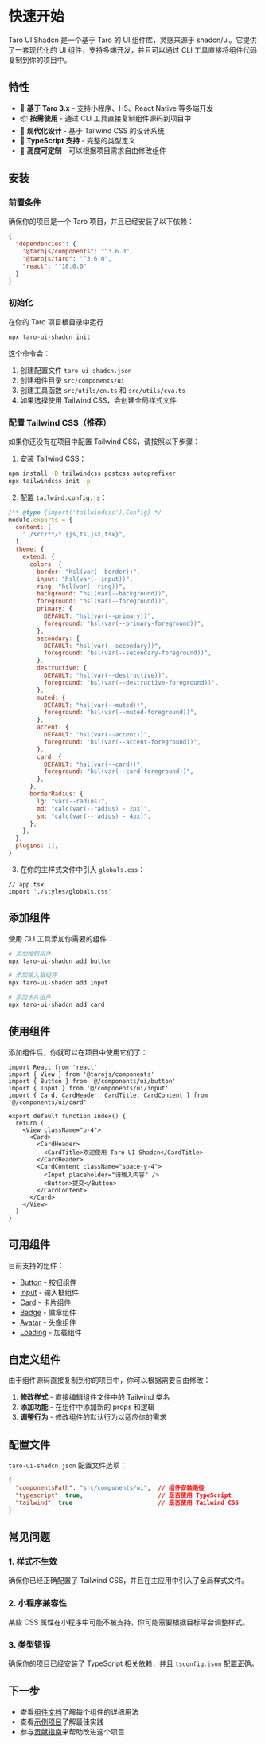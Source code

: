 # 快速开始

Taro UI Shadcn 是一个基于 Taro 的 UI 组件库，灵感来源于 shadcn/ui。它提供了一套现代化的 UI 组件，支持多端开发，并且可以通过 CLI 工具直接将组件代码复制到你的项目中。

## 特性

- 🚀 **基于 Taro 3.x** - 支持小程序、H5、React Native 等多端开发
- 📦 **按需使用** - 通过 CLI 工具直接复制组件源码到项目中
- 🎨 **现代化设计** - 基于 Tailwind CSS 的设计系统
- 🔧 **TypeScript 支持** - 完整的类型定义
- 🎯 **高度可定制** - 可以根据项目需求自由修改组件

## 安装

### 前置条件

确保你的项目是一个 Taro 项目，并且已经安装了以下依赖：

```json
{
  "dependencies": {
    "@tarojs/components": "^3.6.0",
    "@tarojs/taro": "^3.6.0",
    "react": "^18.0.0"
  }
}
```

### 初始化

在你的 Taro 项目根目录中运行：

```bash
npx taro-ui-shadcn init
```

这个命令会：

1. 创建配置文件 `taro-ui-shadcn.json`
2. 创建组件目录 `src/components/ui`
3. 创建工具函数 `src/utils/cn.ts` 和 `src/utils/cva.ts`
4. 如果选择使用 Tailwind CSS，会创建全局样式文件

### 配置 Tailwind CSS（推荐）

如果你还没有在项目中配置 Tailwind CSS，请按照以下步骤：

1. 安装 Tailwind CSS：

```bash
npm install -D tailwindcss postcss autoprefixer
npx tailwindcss init -p
```

2. 配置 `tailwind.config.js`：

```js
/** @type {import('tailwindcss').Config} */
module.exports = {
  content: [
    "./src/**/*.{js,ts,jsx,tsx}",
  ],
  theme: {
    extend: {
      colors: {
        border: "hsl(var(--border))",
        input: "hsl(var(--input))",
        ring: "hsl(var(--ring))",
        background: "hsl(var(--background))",
        foreground: "hsl(var(--foreground))",
        primary: {
          DEFAULT: "hsl(var(--primary))",
          foreground: "hsl(var(--primary-foreground))",
        },
        secondary: {
          DEFAULT: "hsl(var(--secondary))",
          foreground: "hsl(var(--secondary-foreground))",
        },
        destructive: {
          DEFAULT: "hsl(var(--destructive))",
          foreground: "hsl(var(--destructive-foreground))",
        },
        muted: {
          DEFAULT: "hsl(var(--muted))",
          foreground: "hsl(var(--muted-foreground))",
        },
        accent: {
          DEFAULT: "hsl(var(--accent))",
          foreground: "hsl(var(--accent-foreground))",
        },
        card: {
          DEFAULT: "hsl(var(--card))",
          foreground: "hsl(var(--card-foreground))",
        },
      },
      borderRadius: {
        lg: "var(--radius)",
        md: "calc(var(--radius) - 2px)",
        sm: "calc(var(--radius) - 4px)",
      },
    },
  },
  plugins: [],
}
```

3. 在你的主样式文件中引入 `globals.css`：

```tsx
// app.tsx
import './styles/globals.css'
```

## 添加组件

使用 CLI 工具添加你需要的组件：

```bash
# 添加按钮组件
npx taro-ui-shadcn add button

# 添加输入框组件
npx taro-ui-shadcn add input

# 添加卡片组件
npx taro-ui-shadcn add card
```

## 使用组件

添加组件后，你就可以在项目中使用它们了：

```tsx
import React from 'react'
import { View } from '@tarojs/components'
import { Button } from '@/components/ui/button'
import { Input } from '@/components/ui/input'
import { Card, CardHeader, CardTitle, CardContent } from '@/components/ui/card'

export default function Index() {
  return (
    <View className="p-4">
      <Card>
        <CardHeader>
          <CardTitle>欢迎使用 Taro UI Shadcn</CardTitle>
        </CardHeader>
        <CardContent className="space-y-4">
          <Input placeholder="请输入内容" />
          <Button>提交</Button>
        </CardContent>
      </Card>
    </View>
  )
}
```

## 可用组件

目前支持的组件：

- [Button](./components/button.md) - 按钮组件
- [Input](./components/input.md) - 输入框组件
- [Card](./components/card.md) - 卡片组件
- [Badge](./components/badge.md) - 徽章组件
- [Avatar](./components/avatar.md) - 头像组件
- [Loading](./components/loading.md) - 加载组件

## 自定义组件

由于组件源码直接复制到你的项目中，你可以根据需要自由修改：

1. **修改样式** - 直接编辑组件文件中的 Tailwind 类名
2. **添加功能** - 在组件中添加新的 props 和逻辑
3. **调整行为** - 修改组件的默认行为以适应你的需求

## 配置文件

`taro-ui-shadcn.json` 配置文件选项：

```json
{
  "componentsPath": "src/components/ui",  // 组件安装路径
  "typescript": true,                     // 是否使用 TypeScript
  "tailwind": true                        // 是否使用 Tailwind CSS
}
```

## 常见问题

### 1. 样式不生效

确保你已经正确配置了 Tailwind CSS，并且在主应用中引入了全局样式文件。

### 2. 小程序兼容性

某些 CSS 属性在小程序中可能不被支持，你可能需要根据目标平台调整样式。

### 3. 类型错误

确保你的项目已经安装了 TypeScript 相关依赖，并且 `tsconfig.json` 配置正确。

## 下一步

- 查看[组件文档](./components/)了解每个组件的详细用法
- 查看[示例项目](../examples/)了解最佳实践
- 参与[贡献指南](./contributing.md)来帮助改进这个项目